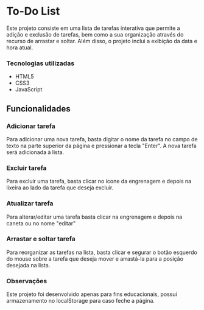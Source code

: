 <h1>To-Do List</h1>

<p>Este projeto consiste em uma lista de tarefas interativa que permite a adição e exclusão de tarefas, bem como a sua organização através do recurso de 
arrastar e soltar. Além disso, o projeto inclui a exibição da data e hora atual.</p>

<h3>Tecnologias utilizadas</h3>
<ul>
    <li>HTML5</li>
    <li>CSS3</li>
    <li>JavaScript</li>
</ul>

<h2>Funcionalidades</h2>
<h3>Adicionar tarefa</h3>
<p>Para adicionar uma nova tarefa, basta digitar o nome da tarefa no campo de texto na parte superior da página e pressionar a tecla "Enter". A nova tarefa 
será adicionada à lista.</p>

<h3>Excluir tarefa</h3>
<p>Para excluir uma tarefa, basta clicar no ícone da engrenagem e depois na lixeira ao lado da tarefa que deseja excluir.</p>

<h3>Atualizar tarefa</h3>
<p>Para alterar/editar uma tarefa basta clicar na engrenagem e depois na caneta ou no nome "editar"</p>

<h3>Arrastar e soltar tarefa</h3>
<p>Para reorganizar as tarefas na lista, basta clicar e segurar o botão esquerdo do mouse sobre a tarefa que deseja mover e arrastá-la para a posição desejada 
na lista.</p>


<h3>Observações</h3>
<p>Este projeto foi desenvolvido apenas para fins educacionais, possui armazenamento no localStorage para caso feche a página.</p>

